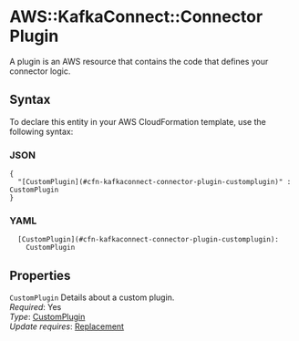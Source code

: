 # AWS::KafkaConnect::Connector Plugin<a name="aws-properties-kafkaconnect-connector-plugin"></a>

A plugin is an AWS resource that contains the code that defines your connector logic\. 

## Syntax<a name="aws-properties-kafkaconnect-connector-plugin-syntax"></a>

To declare this entity in your AWS CloudFormation template, use the following syntax:

### JSON<a name="aws-properties-kafkaconnect-connector-plugin-syntax.json"></a>

```
{
  "[CustomPlugin](#cfn-kafkaconnect-connector-plugin-customplugin)" : CustomPlugin
}
```

### YAML<a name="aws-properties-kafkaconnect-connector-plugin-syntax.yaml"></a>

```
  [CustomPlugin](#cfn-kafkaconnect-connector-plugin-customplugin): 
    CustomPlugin
```

## Properties<a name="aws-properties-kafkaconnect-connector-plugin-properties"></a>

`CustomPlugin`  <a name="cfn-kafkaconnect-connector-plugin-customplugin"></a>
Details about a custom plugin\.  
*Required*: Yes  
*Type*: [CustomPlugin](aws-properties-kafkaconnect-connector-customplugin.md)  
*Update requires*: [Replacement](https://docs.aws.amazon.com/AWSCloudFormation/latest/UserGuide/using-cfn-updating-stacks-update-behaviors.html#update-replacement)